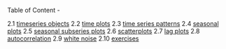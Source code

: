 Table of Content - 

2.1 [timeseries objects]()
2.2 [time plots]()
2.3 [time series patterns]()
2.4 [seasonal plots]()
2.5 [seasonal subseries plots]()
2.6 [scatterplots]()
2.7 [lag plots]()
2.8 [autocorrelation]()
2.9 [white noise]()
2.10 [exercises]()

